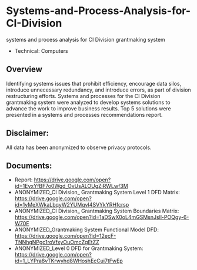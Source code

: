 # Systems-and-Process-Analysis-for-CI-Division
systems and process analysis for CI Division grantmaking system
- Technical: Computers

## Overview
Identifying systems issues that prohibit efficiency, encourage data silos, introduce unnecessary redundancy, and introduce errors, as part of division restructuring efforts. Systems and processes for the CI Division grantmaking system were analyzed to develop systems solutions to advance the work to improve business results. Top 5 solutions were presented in a systems and processes recommendations report.

## Disclaimer:
All data has been anonymized to observe privacy protocols.

## Documents:

- Report: https://drive.google.com/open?id=1EyxYfBF7o0Wgd_OvUsALOUgZiRWLwf3M
- ANONYMIZED_CI Division_ Grantmaking System Level 1 DFD Matrix: https://drive.google.com/open?id=1yMeXWkaLbqyW2YUMqvI4SVYkYRHfcrsp
- ANONYMIZED_CI Division_ Grantmaking System Boundaries Matrix: https://drive.google.com/open?id=1aDSwX0oL4mGSMsnJsll-POQgy-6-W70F
- ANONYMIZED_Grantmaking System Functional Model DFD: https://drive.google.com/open?id=12ecF-TNNhgNPgc1roVfxyOuOmcZgEtZZ
- ANONYMIZED_Level 0 DFD for Grantmaking System: https://drive.google.com/open?id=1_LYPra8vTKrwyhd8WHoshEcCui7tFwEp
